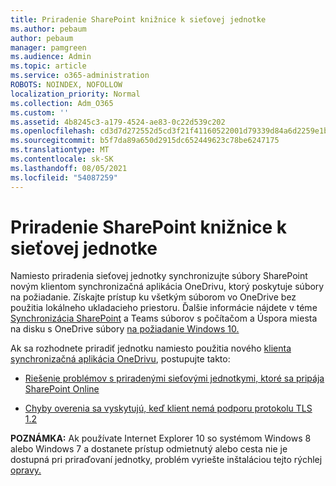 ```yaml
---
title: Priradenie SharePoint knižnice k sieťovej jednotke
ms.author: pebaum
author: pebaum
manager: pamgreen
ms.audience: Admin
ms.topic: article
ms.service: o365-administration
ROBOTS: NOINDEX, NOFOLLOW
localization_priority: Normal
ms.collection: Adm_O365
ms.custom: ''
ms.assetid: 4b8245c3-a179-4524-ae83-0c22d539c202
ms.openlocfilehash: cd3d7d272552d5cd3f21f41160522001d79339d84a6d2259e1b1868deee66ef0
ms.sourcegitcommit: b5f7da89a650d2915dc652449623c78be6247175
ms.translationtype: MT
ms.contentlocale: sk-SK
ms.lasthandoff: 08/05/2021
ms.locfileid: "54087259"
---
```

# <a name="map-a-sharepoint-library-to-a-network-drive"></a>Priradenie SharePoint knižnice k sieťovej jednotke

Namiesto priradenia sieťovej jednotky synchronizujte súbory SharePoint novým klientom synchronizačná aplikácia OneDrivu, ktorý poskytuje súbory na požiadanie. Získajte prístup ku všetkým súborom vo OneDrive bez použitia lokálneho ukladacieho priestoru. Ďalšie informácie nájdete v téme [Synchronizácia SharePoint](https://support.microsoft.com/office/sync-sharepoint-and-teams-files-with-your-computer-6de9ede8-5b6e-4503-80b2-6190f3354a88) a Teams súborov s počítačom a Úspora miesta na disku s OneDrive súbory [na požiadanie Windows 10.](https://support.microsoft.com/office/save-disk-space-with-onedrive-files-on-demand-for-windows-10-0e6860d3-d9f3-4971-b321-7092438fb38e)

Ak sa rozhodnete priradiť jednotku namiesto použitia nového [klienta synchronizačná aplikácia OneDrivu](https://support.microsoft.com/office/sync-sharepoint-and-teams-files-with-your-computer-6de9ede8-5b6e-4503-80b2-6190f3354a88), postupujte takto:

- [Riešenie problémov s priradenými sieťovými jednotkymi, ktoré sa pripája SharePoint Online](/sharepoint/support/administration/troubleshoot-mapped-network-drives)

- [Chyby overenia sa vyskytujú, keď klient nemá podporu protokolu TLS 1.2](/sharepoint/troubleshoot/administration/authentication-errors-tls12-support#network-drive-mapped-to-a-sharepoint-library)  

**POZNÁMKA:** Ak používate Internet Explorer 10 so systémom Windows 8 alebo Windows 7 a  dostanete prístup  odmietnutý alebo cesta nie je dostupná pri priraďovaní jednotky, problém vyriešte inštaláciou tejto rýchlej [opravy.](https://support.microsoft.com/topic/error-when-you-open-a-sharepoint-document-library-in-windows-explorer-or-map-a-network-drive-to-the-library-after-you-install-internet-explorer-10-96e640ba-059f-9b09-bb91-2a0319ee8b1d)